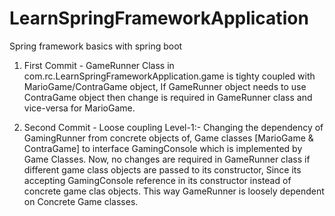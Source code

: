 # LearnSpringFrameworkApplication
Spring framework basics with spring boot
1. First Commit - GameRunner Class in com.rc.LearnSpringFrameworkApplication.game is tighty coupled with MarioGame/ContraGame object, If GameRunner object needs to use ContraGame
object then change is required in GameRunner class and vice-versa for MarioGame.

2. Second Commit - Loose coupling Level-1:- Changing the dependency of GamingRunner from concrete objects of, Game classes
[MarioGame & ContraGame] to interface GamingConsole which is implemented by Game Classes. 
Now, no changes are required in GameRunner class if different game class objects are passed to its constructor, Since its accepting
GamingConsole reference in its constructor instead of concrete game clas objects.
This way GameRunner is loosely dependent on Concrete Game classes.